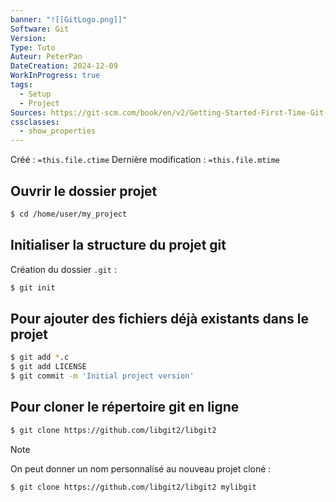 ```yaml
---
banner: "![[GitLogo.png]]"
Software: Git
Version: 
Type: Tuto
Auteur: PeterPan
DateCreation: 2024-12-09
WorkInProgress: true
tags:
  - Setup
  - Project
Sources: https://git-scm.com/book/en/v2/Getting-Started-First-Time-Git-Setup
cssclasses:
  - show_properties
---
```

Créé : `=this.file.ctime`
Dernière modification : `=this.file.mtime`

## Ouvrir le dossier projet

```bash
$ cd /home/user/my_project
```

## Initialiser la structure du projet git

Création du dossier `.git` :

```bash
$ git init
```

## Pour ajouter des fichiers déjà existants dans le projet

```bash
$ git add *.c
$ git add LICENSE
$ git commit -m 'Initial project version'
```


## Pour cloner le répertoire git en ligne

```bash
$ git clone https://github.com/libgit2/libgit2
```

>[!Note]
>On peut donner un nom personnalisé au nouveau projet cloné :


```bash
$ git clone https://github.com/libgit2/libgit2 mylibgit
```

